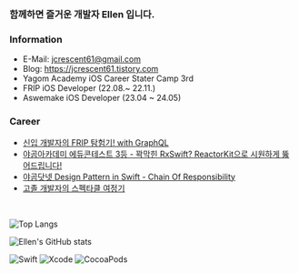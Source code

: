 ### 함께하면 즐거운 개발자 Ellen 입니다.

### Information
- E-Mail: jcrescent61@gmail.com
- Blog: https://jcrescent61.tistory.com
- Yagom Academy iOS Career Stater Camp 3rd
- FRIP iOS Developer (22.08.~ 22.11.)
- Aswemake iOS Developer (23.04 ~ 24.05)

### Career
- [신입 개발자의 FRIP 탐험기! with GraphQL](https://medium.com/frientrip/ios-%EC%8B%A0%EC%9E%85-%EA%B0%9C%EB%B0%9C%EC%9E%90%EC%9D%98-frip-%ED%83%90%ED%97%98%EA%B8%B0-with-graphql-68485278113d)
- [야곰아카데미 에듀콘테스트 3등 - 꽉막힌 RxSwift? ReactorKit으로 시원하게 뚫어드립니다!](https://drive.google.com/drive/folders/1lVrjxanwPguSTU511e8T9kVmuE1jAhrk?usp=sharing)
- [야곰닷넷 Design Pattern in Swift - Chain Of Responsibility](https://yagom.net/courses/design-pattern-in-swift/)
- [고졸 개발자의 스펙타클 여정기](https://yagom.net/courses/techcast-15/)

&nbsp; 

![Top Langs](https://github-readme-stats.vercel.app/api/top-langs/?username=jcrescent61&layout=compact)

![Ellen's GitHub stats](https://github-readme-stats.vercel.app/api?username=jcrescent61&show_icons=true&theme=tokyonight)


![Swift](https://img.shields.io/badge/Swift-F05138?style=flat-square&logo=Swift&logoColor=black)
![Xcode](https://img.shields.io/badge/Xcode-147EFB?style=flat-square&logo=Xcode&logoColor=black)
![CocoaPods](https://img.shields.io/badge/CocoaPods-EE3322?style=flat-square&logo=CocoaPods&logoColor=black)
